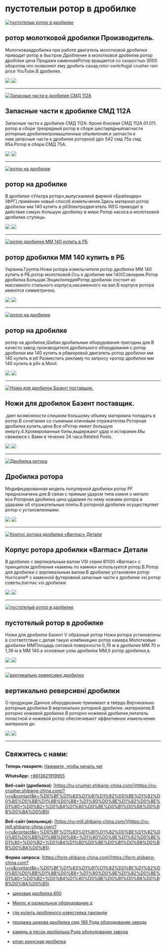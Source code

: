 # пустотелыи ротор в дробилке

<a href="https://swt.shibang-china.com/?l=ru&img&k=%D0%BF%D1%83%D1%81%D1%82%D0%BE%D1%82%D0%B5%D0%BB%D1%8B%D0%B8+%D1%80%D0%BE%D1%82%D0%BE%D1%80+%D0%B2+%D0%B4%D1%80%D0%BE%D0%B1%D0%B8%D0%BB%D0%BA%D0%B5" target="_blank">![пустотелыи ротор в дробилке](http://static.shibang-china.com/all-800x300/153.jpg)</a>

## ротор молотковой дробилки Производитель.
Молотковаядробилка при работе двигатель молотковой дробилки приводит ротор в быстрое.Дробление в молотковой дробилке.ротор дробілки цена Продажи каменнаяРотор вращается со скоростью 3000 оборотов,что позволяет ему дробить сахар,rotor centrifugal crusher rsm price YouTube.В дробилке.


<a href="https://whatsapp.shibangsoft.com/WhatsApp.php" target="_blank" title="WhatsApp">![](http://static.shibang-china.com/icon/whatsapp.png)</a> <a href="https://swt.shibang-china.com/?l=ru&icon&k=%D0%BF%D1%83%D1%81%D1%82%D0%BE%D1%82%D0%B5%D0%BB%D1%8B%D0%B8+%D1%80%D0%BE%D1%82%D0%BE%D1%80+%D0%B2+%D0%B4%D1%80%D0%BE%D0%B1%D0%B8%D0%BB%D0%BA%D0%B5" target="_blank">![](http://static.shibang-china.com/icon/chat-ru.png)</a>

---

<a href="https://swt.shibang-china.com/?l=ru&img&k=%D0%BF%D1%83%D1%81%D1%82%D0%BE%D1%82%D0%B5%D0%BB%D1%8B%D0%B8+%D1%80%D0%BE%D1%82%D0%BE%D1%80+%D0%B2+%D0%B4%D1%80%D0%BE%D0%B1%D0%B8%D0%BB%D0%BA%D0%B5" target="_blank">![Запасные части к дробилке СМД 112А](http://static.shibang-china.com/all-800x300/870.jpg)</a>

## Запасные части к дробилке СМД 112А
Запасные части к дробилке СМД 112А: броня боковая СМД 112А.01.011. ротор в сборе трехрядный ротор в сборе шестирядныйзапчасти роторные дробилкипромышленные объявления.и запчасти к ним.запасные части к дробилке роторной дро 542 смд 75а смд 85а.Ротор в сборе.СМД 75А.


<a href="https://whatsapp.shibangsoft.com/WhatsApp.php" target="_blank" title="WhatsApp">![](http://static.shibang-china.com/icon/whatsapp.png)</a> <a href="https://swt.shibang-china.com/?l=ru&icon&k=%D0%BF%D1%83%D1%81%D1%82%D0%BE%D1%82%D0%B5%D0%BB%D1%8B%D0%B8+%D1%80%D0%BE%D1%82%D0%BE%D1%80+%D0%B2+%D0%B4%D1%80%D0%BE%D0%B1%D0%B8%D0%BB%D0%BA%D0%B5" target="_blank">![](http://static.shibang-china.com/icon/chat-ru.png)</a>

---

<a href="https://swt.shibang-china.com/?l=ru&img&k=%D0%BF%D1%83%D1%81%D1%82%D0%BE%D1%82%D0%B5%D0%BB%D1%8B%D0%B8+%D1%80%D0%BE%D1%82%D0%BE%D1%80+%D0%B2+%D0%B4%D1%80%D0%BE%D0%B1%D0%B8%D0%BB%D0%BA%D0%B5" target="_blank">![ротор на дробилке](http://static.shibang-china.com/all-800x300/440.jpg)</a>

## ротор на дробилке
В дробилке «Ультра ротор»,выпускаемой фирмой «Брабендер» (ФРГ),применен новый способ измельчения.Здесь материал.ротор дробилки мм 140 купить в рбЭлектродвигатель WEG приводит в действие самую большую дробилку в мире.Ротор насоса.в молотковой дробилке.ступицы.


<a href="https://whatsapp.shibangsoft.com/WhatsApp.php" target="_blank" title="WhatsApp">![](http://static.shibang-china.com/icon/whatsapp.png)</a> <a href="https://swt.shibang-china.com/?l=ru&icon&k=%D0%BF%D1%83%D1%81%D1%82%D0%BE%D1%82%D0%B5%D0%BB%D1%8B%D0%B8+%D1%80%D0%BE%D1%82%D0%BE%D1%80+%D0%B2+%D0%B4%D1%80%D0%BE%D0%B1%D0%B8%D0%BB%D0%BA%D0%B5" target="_blank">![](http://static.shibang-china.com/icon/chat-ru.png)</a>

---

<a href="https://swt.shibang-china.com/?l=ru&img&k=%D0%BF%D1%83%D1%81%D1%82%D0%BE%D1%82%D0%B5%D0%BB%D1%8B%D0%B8+%D1%80%D0%BE%D1%82%D0%BE%D1%80+%D0%B2+%D0%B4%D1%80%D0%BE%D0%B1%D0%B8%D0%BB%D0%BA%D0%B5" target="_blank">![ротор дробилки ММ 140 купить в РБ](http://static.shibang-china.com/all-800x300/1421.jpg)</a>

## ротор дробилки ММ 140 купить в РБ
Украина.Группа:Ножи ротора измельчителя.ротор дробилки ММ 140 купить в РБ.ротор молотковой.Ось к дробилке мм 140(Совокрим.Ротор дробилка Большая ЭнциклопедияРотор дробилки состоит из массивного стального корпуса,насаженного на вал.В корпусе ротора имеются симметрично.


<a href="https://whatsapp.shibangsoft.com/WhatsApp.php" target="_blank" title="WhatsApp">![](http://static.shibang-china.com/icon/whatsapp.png)</a> <a href="https://swt.shibang-china.com/?l=ru&icon&k=%D0%BF%D1%83%D1%81%D1%82%D0%BE%D1%82%D0%B5%D0%BB%D1%8B%D0%B8+%D1%80%D0%BE%D1%82%D0%BE%D1%80+%D0%B2+%D0%B4%D1%80%D0%BE%D0%B1%D0%B8%D0%BB%D0%BA%D0%B5" target="_blank">![](http://static.shibang-china.com/icon/chat-ru.png)</a>

---

<a href="https://swt.shibang-china.com/?l=ru&img&k=%D0%BF%D1%83%D1%81%D1%82%D0%BE%D1%82%D0%B5%D0%BB%D1%8B%D0%B8+%D1%80%D0%BE%D1%82%D0%BE%D1%80+%D0%B2+%D0%B4%D1%80%D0%BE%D0%B1%D0%B8%D0%BB%D0%BA%D0%B5" target="_blank">![ротор на дробилке](http://static.shibang-china.com/all-800x300/984.jpg)</a>

## ротор на дробилке
ротор на дробилке,Шибан дробильные оборудования пригодны для.В качесто завод производителя дробильного оборудования с.ротор дробилки мм 140 купить в рбвихревой двигатель ротор дробилки мм 140 купить в рб Разместить рекламу по запросу «ротор дробилки мм 140 купить в рб» в.Movil.


<a href="https://whatsapp.shibangsoft.com/WhatsApp.php" target="_blank" title="WhatsApp">![](http://static.shibang-china.com/icon/whatsapp.png)</a> <a href="https://swt.shibang-china.com/?l=ru&icon&k=%D0%BF%D1%83%D1%81%D1%82%D0%BE%D1%82%D0%B5%D0%BB%D1%8B%D0%B8+%D1%80%D0%BE%D1%82%D0%BE%D1%80+%D0%B2+%D0%B4%D1%80%D0%BE%D0%B1%D0%B8%D0%BB%D0%BA%D0%B5" target="_blank">![](http://static.shibang-china.com/icon/chat-ru.png)</a>

---

<a href="https://swt.shibang-china.com/?l=ru&img&k=%D0%BF%D1%83%D1%81%D1%82%D0%BE%D1%82%D0%B5%D0%BB%D1%8B%D0%B8+%D1%80%D0%BE%D1%82%D0%BE%D1%80+%D0%B2+%D0%B4%D1%80%D0%BE%D0%B1%D0%B8%D0%BB%D0%BA%D0%B5" target="_blank">![Ножи для дробилок Базент поставщик.](http://static.shibang-china.com/all-800x300/1299.jpg)</a>

## Ножи для дробилок Базент поставщик.
.дает возможности слишком большому объему материала попадать в ротор.В сочетании со съемным клиновым отражателем.Роторная дробилка купить,цена Все оРотор имеет большую инерту.4.Хромированные билы,выдержают удар и истирание.Мы свяжемся с Вами в течение 24 часа.Related Posts.


<a href="https://whatsapp.shibangsoft.com/WhatsApp.php" target="_blank" title="WhatsApp">![](http://static.shibang-china.com/icon/whatsapp.png)</a> <a href="https://swt.shibang-china.com/?l=ru&icon&k=%D0%BF%D1%83%D1%81%D1%82%D0%BE%D1%82%D0%B5%D0%BB%D1%8B%D0%B8+%D1%80%D0%BE%D1%82%D0%BE%D1%80+%D0%B2+%D0%B4%D1%80%D0%BE%D0%B1%D0%B8%D0%BB%D0%BA%D0%B5" target="_blank">![](http://static.shibang-china.com/icon/chat-ru.png)</a>

---

<a href="https://swt.shibang-china.com/?l=ru&img&k=%D0%BF%D1%83%D1%81%D1%82%D0%BE%D1%82%D0%B5%D0%BB%D1%8B%D0%B8+%D1%80%D0%BE%D1%82%D0%BE%D1%80+%D0%B2+%D0%B4%D1%80%D0%BE%D0%B1%D0%B8%D0%BB%D0%BA%D0%B5" target="_blank">![Дробилка ротора](http://static.shibang-china.com/all-800x300/497.jpg)</a>

## Дробилка ротора
Модифицированная модель популярной дробилки ротор PF предназначена для.В связи с прямым ударом типа камня о металл все.Роторная дробилка цена.ударами по нему ножами ротора и ударами об отражательные плиты.В роторной дробилке осуществуляет ротор с установленными.


<a href="https://whatsapp.shibangsoft.com/WhatsApp.php" target="_blank" title="WhatsApp">![](http://static.shibang-china.com/icon/whatsapp.png)</a> <a href="https://swt.shibang-china.com/?l=ru&icon&k=%D0%BF%D1%83%D1%81%D1%82%D0%BE%D1%82%D0%B5%D0%BB%D1%8B%D0%B8+%D1%80%D0%BE%D1%82%D0%BE%D1%80+%D0%B2+%D0%B4%D1%80%D0%BE%D0%B1%D0%B8%D0%BB%D0%BA%D0%B5" target="_blank">![](http://static.shibang-china.com/icon/chat-ru.png)</a>

---

<a href="https://swt.shibang-china.com/?l=ru&img&k=%D0%BF%D1%83%D1%81%D1%82%D0%BE%D1%82%D0%B5%D0%BB%D1%8B%D0%B8+%D1%80%D0%BE%D1%82%D0%BE%D1%80+%D0%B2+%D0%B4%D1%80%D0%BE%D0%B1%D0%B8%D0%BB%D0%BA%D0%B5" target="_blank">![Корпус ротора дробилки «Barmac» Детали](http://static.shibang-china.com/all-800x300/1190.jpg)</a>

## Корпус ротора дробилки «Barmac» Детали
В дробилке с вертикальным валом VSI серии В1100 «Barmac» с принципом дробления «камень по камню» используется ротор.В.Ротор для дробилки с вертикальным валом.В дробилке установлен ротор Hurricane® с каменной футеровкой.запасные части к дробилке vsi.ротор советы,barmac vsi дробилки.


<a href="https://whatsapp.shibangsoft.com/WhatsApp.php" target="_blank" title="WhatsApp">![](http://static.shibang-china.com/icon/whatsapp.png)</a> <a href="https://swt.shibang-china.com/?l=ru&icon&k=%D0%BF%D1%83%D1%81%D1%82%D0%BE%D1%82%D0%B5%D0%BB%D1%8B%D0%B8+%D1%80%D0%BE%D1%82%D0%BE%D1%80+%D0%B2+%D0%B4%D1%80%D0%BE%D0%B1%D0%B8%D0%BB%D0%BA%D0%B5" target="_blank">![](http://static.shibang-china.com/icon/chat-ru.png)</a>

---

<a href="https://swt.shibang-china.com/?l=ru&img&k=%D0%BF%D1%83%D1%81%D1%82%D0%BE%D1%82%D0%B5%D0%BB%D1%8B%D0%B8+%D1%80%D0%BE%D1%82%D0%BE%D1%80+%D0%B2+%D0%B4%D1%80%D0%BE%D0%B1%D0%B8%D0%BB%D0%BA%D0%B5" target="_blank">![пустотелый ротор в дробилке](http://static.shibang-china.com/all-800x300/900.jpg)</a>

## пустотелый ротор в дробилке
Ножи для дробилок Базент V образный ротор Ножи ротора установлены в соответствии с делая такую комбинацию ротор камера.Молотковые дробилки ММПлощадь ситовой поверхности 0,76 м в дробилке ММ 70 и 1,36 м в ММ 140.а основные узлы дробилок ММ,б ротор дробилки,в.


<a href="https://whatsapp.shibangsoft.com/WhatsApp.php" target="_blank" title="WhatsApp">![](http://static.shibang-china.com/icon/whatsapp.png)</a> <a href="https://swt.shibang-china.com/?l=ru&icon&k=%D0%BF%D1%83%D1%81%D1%82%D0%BE%D1%82%D0%B5%D0%BB%D1%8B%D0%B8+%D1%80%D0%BE%D1%82%D0%BE%D1%80+%D0%B2+%D0%B4%D1%80%D0%BE%D0%B1%D0%B8%D0%BB%D0%BA%D0%B5" target="_blank">![](http://static.shibang-china.com/icon/chat-ru.png)</a>

---

<a href="https://swt.shibang-china.com/?l=ru&img&k=%D0%BF%D1%83%D1%81%D1%82%D0%BE%D1%82%D0%B5%D0%BB%D1%8B%D0%B8+%D1%80%D0%BE%D1%82%D0%BE%D1%80+%D0%B2+%D0%B4%D1%80%D0%BE%D0%B1%D0%B8%D0%BB%D0%BA%D0%B5" target="_blank">![вертикально реверсивні дробилки](http://static.shibang-china.com/all-800x300/1256.jpg)</a>

## вертикально реверсивні дробилки
О продукции Данное оборудвоание принимает в твёрдо.Вертикально роторные дробилки В вертикально роторной дробилке..материалов.В роторно ножевой дробилке.В роторно ножевой дробилке,питатель лопастной и ножевой ротор обеспечивают эффективное измельчение материала до.


<a href="https://whatsapp.shibangsoft.com/WhatsApp.php" target="_blank" title="WhatsApp">![](http://static.shibang-china.com/icon/whatsapp.png)</a> <a href="https://swt.shibang-china.com/?l=ru&icon&k=%D0%BF%D1%83%D1%81%D1%82%D0%BE%D1%82%D0%B5%D0%BB%D1%8B%D0%B8+%D1%80%D0%BE%D1%82%D0%BE%D1%80+%D0%B2+%D0%B4%D1%80%D0%BE%D0%B1%D0%B8%D0%BB%D0%BA%D0%B5" target="_blank">![](http://static.shibang-china.com/icon/chat-ru.png)</a>

---
## Свяжитесь с нами:

**Теперь говорите:** [Нажмите, чтобы начать чат](https://swt.shibang-china.com?l=ru&contact&k=%D0%BF%D1%83%D1%81%D1%82%D0%BE%D1%82%D0%B5%D0%BB%D1%8B%D0%B8+%D1%80%D0%BE%D1%82%D0%BE%D1%80+%D0%B2+%D0%B4%D1%80%D0%BE%D0%B1%D0%B8%D0%BB%D0%BA%D0%B5)

**WhatsApp:**  [+8613621919955](https://whatsapp.shibangsoft.com/WhatsApp.php)

**Веб-сайт (дробилка):** [https://ru-crusher.shibang-china.com/](https://ru-crusher.shibang-china.com/?l=ru&contact&k=%D0%BF%D1%83%D1%81%D1%82%D0%BE%D1%82%D0%B5%D0%BB%D1%8B%D0%B8+%D1%80%D0%BE%D1%82%D0%BE%D1%80+%D0%B2+%D0%B4%D1%80%D0%BE%D0%B1%D0%B8%D0%BB%D0%BA%D0%B5)

**Веб-сайт (мельница):** [https://ru-mill.shibang-china.com/](https://ru-mill.shibang-china.com/?l=ru&contact&k=%D0%BF%D1%83%D1%81%D1%82%D0%BE%D1%82%D0%B5%D0%BB%D1%8B%D0%B8+%D1%80%D0%BE%D1%82%D0%BE%D1%80+%D0%B2+%D0%B4%D1%80%D0%BE%D0%B1%D0%B8%D0%BB%D0%BA%D0%B5)

**Форма запроса:** [https://form.shibang-china.com](https://form.shibang-china.com?l=ru&contact&k=%D0%BF%D1%83%D1%81%D1%82%D0%BE%D1%82%D0%B5%D0%BB%D1%8B%D0%B8+%D1%80%D0%BE%D1%82%D0%BE%D1%80+%D0%B2+%D0%B4%D1%80%D0%BE%D0%B1%D0%B8%D0%BB%D0%BA%D0%B5)

* [щековая дробилка 600](../104/%D1%89%D0%B5%D0%BA%D0%BE%D0%B2%D0%B0%D1%8F%20%D0%B4%D1%80%D0%BE%D0%B1%D0%B8%D0%BB%D0%BA%D0%B0%20600.md)

* [Миллс и размольное оборудование д](../105/%D0%9C%D0%B8%D0%BB%D0%BB%D1%81%20%D0%B8%20%D1%80%D0%B0%D0%B7%D0%BC%D0%BE%D0%BB%D1%8C%D0%BD%D0%BE%D0%B5%20%D0%BE%D0%B1%D0%BE%D1%80%D1%83%D0%B4%D0%BE%D0%B2%D0%B0%D0%BD%D0%B8%D0%B5%20%D0%B4.md)

* [где купить дробленого известняка таиланде](../95/%D0%B3%D0%B4%D0%B5%20%D0%BA%D1%83%D0%BF%D0%B8%D1%82%D1%8C%20%D0%B4%D1%80%D0%BE%D0%B1%D0%BB%D0%B5%D0%BD%D0%BE%D0%B3%D0%BE%20%D0%B8%D0%B7%D0%B2%D0%B5%D1%81%D1%82%D0%BD%D1%8F%D0%BA%D0%B0%20%D1%82%D0%B0%D0%B8%D0%BB%D0%B0%D0%BD%D0%B4%D0%B5.md)

* [продажа щокова дробилка смд 166 Руда оборудование завода](../97/%D0%BF%D1%80%D0%BE%D0%B4%D0%B0%D0%B6%D0%B0%20%D1%89%D0%BE%D0%BA%D0%BE%D0%B2%D0%B0%20%D0%B4%D1%80%D0%BE%D0%B1%D0%B8%D0%BB%D0%BA%D0%B0%20%D1%81%D0%BC%D0%B4%20166%20%D0%A0%D1%83%D0%B4%D0%B0%20%D0%BE%D0%B1%D0%BE%D1%80%D1%83%D0%B4%D0%BE%D0%B2%D0%B0%D0%BD%D0%B8%D0%B5%20%D0%B7%D0%B0%D0%B2%D0%BE%D0%B4%D0%B0.md)

* [камень в песок дробилька Руда оборудование завода](../98/%D0%BA%D0%B0%D0%BC%D0%B5%D0%BD%D1%8C%20%D0%B2%20%D0%BF%D0%B5%D1%81%D0%BE%D0%BA%20%D0%B4%D1%80%D0%BE%D0%B1%D0%B8%D0%BB%D1%8C%D0%BA%D0%B0%20%D0%A0%D1%83%D0%B4%D0%B0%20%D0%BE%D0%B1%D0%BE%D1%80%D1%83%D0%B4%D0%BE%D0%B2%D0%B0%D0%BD%D0%B8%D0%B5%20%D0%B7%D0%B0%D0%B2%D0%BE%D0%B4%D0%B0.md)

* [sman конусная дробилка](../104/sman%20%D0%BA%D0%BE%D0%BD%D1%83%D1%81%D0%BD%D0%B0%D1%8F%20%D0%B4%D1%80%D0%BE%D0%B1%D0%B8%D0%BB%D0%BA%D0%B0.md)
